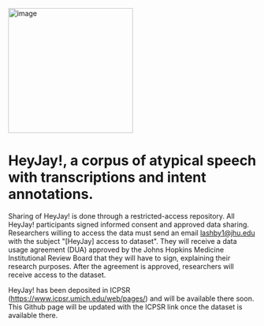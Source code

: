 
<img width="253" alt="image" src="https://github.com/user-attachments/assets/03d5d245-cc9e-4c2f-9449-00296a21d109" />

# HeyJay!, a corpus of atypical speech with transcriptions and intent annotations.

Sharing of HeyJay! is done through a restricted-access repository. All  HeyJay! participants signed informed consent and approved data sharing. Researchers willing to access the data must send an email lashby1@jhu.edu with the subject "[HeyJay] access to dataset". They will receive a data usage agreement (DUA) approved by the Johns Hopkins Medicine Institutional Review Board that they will have to sign, explaining their research purposes. After the agreement is approved, researchers will receive access to the dataset.

HeyJay! has been deposited in ICPSR (https://www.icpsr.umich.edu/web/pages/) and will be available there soon. This Github page will be updated with the ICPSR link once the dataset is available there.
